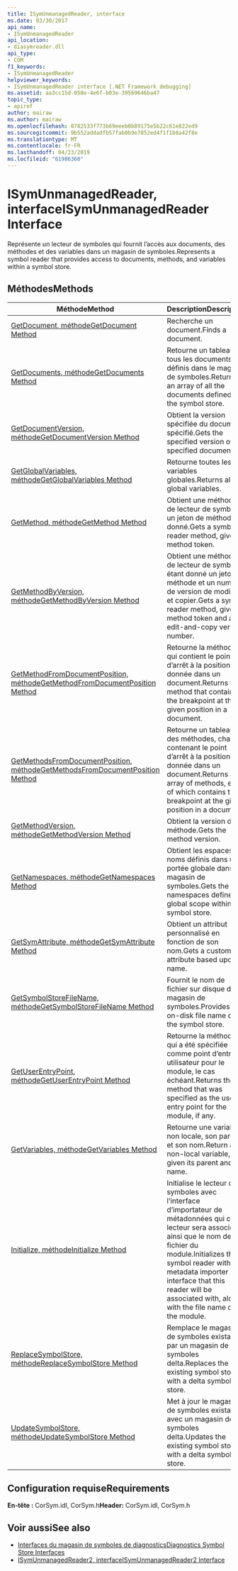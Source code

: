 ```yaml
---
title: ISymUnmanagedReader, interface
ms.date: 03/30/2017
api_name:
- ISymUnmanagedReader
api_location:
- diasymreader.dll
api_type:
- COM
f1_keywords:
- ISymUnmanagedReader
helpviewer_keywords:
- ISymUnmanagedReader interface [.NET Framework debugging]
ms.assetid: aa3cc15d-058e-4e6f-b03e-39569646ba47
topic_type:
- apiref
author: mairaw
ms.author: mairaw
ms.openlocfilehash: 0782533f773b69eeeb0b89175e5b22c61e822ed9
ms.sourcegitcommit: 9b552addadfb57fab0b9e7852ed4f1f1b8a42f8e
ms.translationtype: MT
ms.contentlocale: fr-FR
ms.lasthandoff: 04/23/2019
ms.locfileid: "61986360"
---
```

# <a name="isymunmanagedreader-interface"></a><span data-ttu-id="7be48-102">ISymUnmanagedReader, interface</span><span class="sxs-lookup"><span data-stu-id="7be48-102">ISymUnmanagedReader Interface</span></span>
<span data-ttu-id="7be48-103">Représente un lecteur de symboles qui fournit l’accès aux documents, des méthodes et des variables dans un magasin de symboles.</span><span class="sxs-lookup"><span data-stu-id="7be48-103">Represents a symbol reader that provides access to documents, methods, and variables within a symbol store.</span></span>  
  
## <a name="methods"></a><span data-ttu-id="7be48-104">Méthodes</span><span class="sxs-lookup"><span data-stu-id="7be48-104">Methods</span></span>  
  
|<span data-ttu-id="7be48-105">Méthode</span><span class="sxs-lookup"><span data-stu-id="7be48-105">Method</span></span>|<span data-ttu-id="7be48-106">Description</span><span class="sxs-lookup"><span data-stu-id="7be48-106">Description</span></span>|  
|------------|-----------------|  
|[<span data-ttu-id="7be48-107">GetDocument, méthode</span><span class="sxs-lookup"><span data-stu-id="7be48-107">GetDocument Method</span></span>](../../../../docs/framework/unmanaged-api/diagnostics/isymunmanagedreader-getdocument-method.md)|<span data-ttu-id="7be48-108">Recherche un document.</span><span class="sxs-lookup"><span data-stu-id="7be48-108">Finds a document.</span></span>|  
|[<span data-ttu-id="7be48-109">GetDocuments, méthode</span><span class="sxs-lookup"><span data-stu-id="7be48-109">GetDocuments Method</span></span>](../../../../docs/framework/unmanaged-api/diagnostics/isymunmanagedreader-getdocuments-method.md)|<span data-ttu-id="7be48-110">Retourne un tableau de tous les documents définis dans le magasin de symboles.</span><span class="sxs-lookup"><span data-stu-id="7be48-110">Returns an array of all the documents defined in the symbol store.</span></span>|  
|[<span data-ttu-id="7be48-111">GetDocumentVersion, méthode</span><span class="sxs-lookup"><span data-stu-id="7be48-111">GetDocumentVersion Method</span></span>](../../../../docs/framework/unmanaged-api/diagnostics/isymunmanagedreader-getdocumentversion-method.md)|<span data-ttu-id="7be48-112">Obtient la version spécifiée du document spécifié.</span><span class="sxs-lookup"><span data-stu-id="7be48-112">Gets the specified version of the specified document.</span></span>|  
|[<span data-ttu-id="7be48-113">GetGlobalVariables, méthode</span><span class="sxs-lookup"><span data-stu-id="7be48-113">GetGlobalVariables Method</span></span>](../../../../docs/framework/unmanaged-api/diagnostics/isymunmanagedreader-getglobalvariables-method.md)|<span data-ttu-id="7be48-114">Retourne toutes les variables globales.</span><span class="sxs-lookup"><span data-stu-id="7be48-114">Returns all global variables.</span></span>|  
|[<span data-ttu-id="7be48-115">GetMethod, méthode</span><span class="sxs-lookup"><span data-stu-id="7be48-115">GetMethod Method</span></span>](../../../../docs/framework/unmanaged-api/diagnostics/isymunmanagedreader-getmethod-method.md)|<span data-ttu-id="7be48-116">Obtient une méthode de lecteur de symboles, un jeton de méthode donné.</span><span class="sxs-lookup"><span data-stu-id="7be48-116">Gets a symbol reader method, given a method token.</span></span>|  
|[<span data-ttu-id="7be48-117">GetMethodByVersion, méthode</span><span class="sxs-lookup"><span data-stu-id="7be48-117">GetMethodByVersion Method</span></span>](../../../../docs/framework/unmanaged-api/diagnostics/isymunmanagedreader-getmethodbyversion-method.md)|<span data-ttu-id="7be48-118">Obtient une méthode de lecteur de symboles, étant donné un jeton de méthode et un numéro de version de modifier et copier.</span><span class="sxs-lookup"><span data-stu-id="7be48-118">Gets a symbol reader method, given a method token and an edit-and-copy version number.</span></span>|  
|[<span data-ttu-id="7be48-119">GetMethodFromDocumentPosition, méthode</span><span class="sxs-lookup"><span data-stu-id="7be48-119">GetMethodFromDocumentPosition Method</span></span>](../../../../docs/framework/unmanaged-api/diagnostics/isymunmanagedreader-getmethodfromdocumentposition-method.md)|<span data-ttu-id="7be48-120">Retourne la méthode qui contient le point d’arrêt à la position donnée dans un document.</span><span class="sxs-lookup"><span data-stu-id="7be48-120">Returns the method that contains the breakpoint at the given position in a document.</span></span>|  
|[<span data-ttu-id="7be48-121">GetMethodsFromDocumentPosition, méthode</span><span class="sxs-lookup"><span data-stu-id="7be48-121">GetMethodsFromDocumentPosition Method</span></span>](../../../../docs/framework/unmanaged-api/diagnostics/isymunmanagedreader-getmethodsfromdocumentposition-method.md)|<span data-ttu-id="7be48-122">Retourne un tableau des méthodes, chacune contenant le point d’arrêt à la position donnée dans un document.</span><span class="sxs-lookup"><span data-stu-id="7be48-122">Returns an array of methods, each of which contains the breakpoint at the given position in a document.</span></span>|  
|[<span data-ttu-id="7be48-123">GetMethodVersion, méthode</span><span class="sxs-lookup"><span data-stu-id="7be48-123">GetMethodVersion Method</span></span>](../../../../docs/framework/unmanaged-api/diagnostics/isymunmanagedreader-getmethodversion-method.md)|<span data-ttu-id="7be48-124">Obtient la version de la méthode.</span><span class="sxs-lookup"><span data-stu-id="7be48-124">Gets the method version.</span></span>|  
|[<span data-ttu-id="7be48-125">GetNamespaces, méthode</span><span class="sxs-lookup"><span data-stu-id="7be48-125">GetNamespaces Method</span></span>](../../../../docs/framework/unmanaged-api/diagnostics/isymunmanagedreader-getnamespaces-method.md)|<span data-ttu-id="7be48-126">Obtient les espaces de noms définis dans une portée globale dans ce magasin de symboles.</span><span class="sxs-lookup"><span data-stu-id="7be48-126">Gets the namespaces defined at global scope within this symbol store.</span></span>|  
|[<span data-ttu-id="7be48-127">GetSymAttribute, méthode</span><span class="sxs-lookup"><span data-stu-id="7be48-127">GetSymAttribute Method</span></span>](../../../../docs/framework/unmanaged-api/diagnostics/isymunmanagedreader-getsymattribute-method.md)|<span data-ttu-id="7be48-128">Obtient un attribut personnalisé en fonction de son nom.</span><span class="sxs-lookup"><span data-stu-id="7be48-128">Gets a custom attribute based upon its name.</span></span>|  
|[<span data-ttu-id="7be48-129">GetSymbolStoreFileName, méthode</span><span class="sxs-lookup"><span data-stu-id="7be48-129">GetSymbolStoreFileName Method</span></span>](../../../../docs/framework/unmanaged-api/diagnostics/isymunmanagedreader-getsymbolstorefilename-method.md)|<span data-ttu-id="7be48-130">Fournit le nom de fichier sur disque du magasin de symboles.</span><span class="sxs-lookup"><span data-stu-id="7be48-130">Provides the on-disk file name of the symbol store.</span></span>|  
|[<span data-ttu-id="7be48-131">GetUserEntryPoint, méthode</span><span class="sxs-lookup"><span data-stu-id="7be48-131">GetUserEntryPoint Method</span></span>](../../../../docs/framework/unmanaged-api/diagnostics/isymunmanagedreader-getuserentrypoint-method.md)|<span data-ttu-id="7be48-132">Retourne la méthode qui a été spécifiée comme point d’entrée utilisateur pour le module, le cas échéant.</span><span class="sxs-lookup"><span data-stu-id="7be48-132">Returns the method that was specified as the user entry point for the module, if any.</span></span>|  
|[<span data-ttu-id="7be48-133">GetVariables, méthode</span><span class="sxs-lookup"><span data-stu-id="7be48-133">GetVariables Method</span></span>](../../../../docs/framework/unmanaged-api/diagnostics/isymunmanagedreader-getvariables-method.md)|<span data-ttu-id="7be48-134">Retourne une variable non locale, son parent et son nom.</span><span class="sxs-lookup"><span data-stu-id="7be48-134">Return a non-local variable, given its parent and name.</span></span>|  
|[<span data-ttu-id="7be48-135">Initialize, méthode</span><span class="sxs-lookup"><span data-stu-id="7be48-135">Initialize Method</span></span>](../../../../docs/framework/unmanaged-api/diagnostics/isymunmanagedreader-initialize-method.md)|<span data-ttu-id="7be48-136">Initialise le lecteur de symboles avec l’interface d’importateur de métadonnées qui ce lecteur sera associé, ainsi que le nom de fichier du module.</span><span class="sxs-lookup"><span data-stu-id="7be48-136">Initializes the symbol reader with the metadata importer interface that this reader will be associated with, along with the file name of the module.</span></span>|  
|[<span data-ttu-id="7be48-137">ReplaceSymbolStore, méthode</span><span class="sxs-lookup"><span data-stu-id="7be48-137">ReplaceSymbolStore Method</span></span>](../../../../docs/framework/unmanaged-api/diagnostics/isymunmanagedreader-replacesymbolstore-method.md)|<span data-ttu-id="7be48-138">Remplace le magasin de symboles existant par un magasin de symboles delta.</span><span class="sxs-lookup"><span data-stu-id="7be48-138">Replaces the existing symbol store with a delta symbol store.</span></span>|  
|[<span data-ttu-id="7be48-139">UpdateSymbolStore, méthode</span><span class="sxs-lookup"><span data-stu-id="7be48-139">UpdateSymbolStore Method</span></span>](../../../../docs/framework/unmanaged-api/diagnostics/isymunmanagedreader-updatesymbolstore-method.md)|<span data-ttu-id="7be48-140">Met à jour le magasin de symboles existant avec un magasin de symboles delta.</span><span class="sxs-lookup"><span data-stu-id="7be48-140">Updates the existing symbol store with a delta symbol store.</span></span>|  
  
## <a name="requirements"></a><span data-ttu-id="7be48-141">Configuration requise</span><span class="sxs-lookup"><span data-stu-id="7be48-141">Requirements</span></span>  
 <span data-ttu-id="7be48-142">**En-tête :** CorSym.idl, CorSym.h</span><span class="sxs-lookup"><span data-stu-id="7be48-142">**Header:** CorSym.idl, CorSym.h</span></span>  
  
## <a name="see-also"></a><span data-ttu-id="7be48-143">Voir aussi</span><span class="sxs-lookup"><span data-stu-id="7be48-143">See also</span></span>

- [<span data-ttu-id="7be48-144">Interfaces du magasin de symboles de diagnostics</span><span class="sxs-lookup"><span data-stu-id="7be48-144">Diagnostics Symbol Store Interfaces</span></span>](../../../../docs/framework/unmanaged-api/diagnostics/diagnostics-symbol-store-interfaces.md)
- [<span data-ttu-id="7be48-145">ISymUnmanagedReader2, interface</span><span class="sxs-lookup"><span data-stu-id="7be48-145">ISymUnmanagedReader2 Interface</span></span>](../../../../docs/framework/unmanaged-api/diagnostics/isymunmanagedreader2-interface.md)
